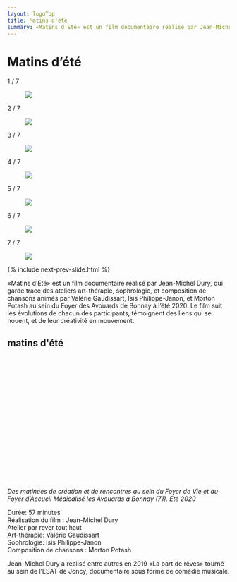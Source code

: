 ```yaml
---
layout: logoTop
title: Matins d'été
summary: «Matins d’Eté» est un film documentaire réalisé par Jean-Michel Dury,  qui garde trace des ateliers art-thérapie, sophrologie, et composition de chansons animés par Valérie Gaudissart, Philippe-Janon, et Morton Potash au sein du Foyer des Avouards de Bonnay à l’été 2020.
---
```

<h1>Matins d’été</h1>
<!-- Slideshow container -->
<div class="slideshow-container">

  <!-- Full-width images with number and caption text -->
  <div class="mySlides">
    <div class="numbertext">1 / 7</div>
    <figure>
      <img src="https://res.cloudinary.com/dnxcesebo/image/upload/f_auto,q_auto,w_800/v1630071923/jean-jacques-bells-morton-seated_ey6jui.png">
      <figcaption class="figCapCenter"></figcaption>
    </figure>
  </div>
  <div class="mySlides">
    <div class="numbertext">2 / 7</div>
    <figure>
      <img src="https://res.cloudinary.com/dnxcesebo/image/upload/f_auto,q_auto,w_800/v1630068685/drawing-held-high-vertical_xhqg1c.png">
      <figcaption class="figCapCenter"></figcaption>
    </figure>
  </div>
  <div class="mySlides">
    <div class="numbertext">3 / 7</div>
    <figure>
      <img src="https://res.cloudinary.com/dnxcesebo/image/upload/f_auto,q_auto,w_800/v1630067984/nathalie-dehors-partoche_c7jaww.png">
      <figcaption class="figCapCenter"></figcaption>
    </figure>
  </div>
  <div class="mySlides">
    <div class="numbertext">4 / 7</div>
    <figure>
      <img src="https://res.cloudinary.com/dnxcesebo/image/upload/f_auto,q_auto,w_800/v1630067906/val-dehors-sylvie-bienvenue_oe6d2y.png">
      <figcaption class="figCapCenter"></figcaption>
    </figure>
  </div>
  <div class="mySlides">
    <div class="numbertext">5 / 7</div>
    <figure>
      <img src="https://res.cloudinary.com/dnxcesebo/image/upload/f_auto,q_auto,w_800/v1630068002/isis-bras-en-croix_tr1pio.png">
      <figcaption class="figCapCenter"></figcaption>
    </figure>
  </div>
  <div class="mySlides">
    <div class="numbertext">6 / 7</div>
    <figure>
      <img src="https://res.cloudinary.com/dnxcesebo/image/upload/f_auto,q_auto,w_800/v1630067933/remy_val_magali-aqurelles_wcazwg.png">
      <figcaption class="figCapCenter"></figcaption>
    </figure>
  </div>
  <div class="mySlides">
    <div class="numbertext">7 / 7</div>
    <figure>
      <img src="https://res.cloudinary.com/dnxcesebo/image/upload/f_auto,q_auto,w_800/v1630067977/tambours-dehors_yq4cpd.png">
      <figcaption class="figCapCenter"></figcaption>
    </figure>
  </div>
  
 {% include next-prev-slide.html %}

</div>
<script type="text/javascript" src="/js/slideshow.js"></script>

<p class="intro-text">«Matins d’Eté» est un film documentaire réalisé par Jean-Michel Dury,  qui garde trace des ateliers art-thérapie, sophrologie, et composition de chansons animés par Valérie Gaudissart, Isis Philippe-Janon, et Morton Potash au sein du Foyer des Avouards de Bonnay à l’été 2020. 
Le film suit les évolutions de chacun des participants, témoignent des liens qui se nouent, et de leur créativité en mouvement.</p>
<h2>matins d'été</h2>
<div class="space-below"></div>
<script src="https://fast.wistia.com/embed/medias/qcaiog0kf5.jsonp" async></script><script src="https://fast.wistia.com/assets/external/E-v1.js" async></script><div class="wistia_responsive_padding" style="padding:56.25% 0 0 0;position:relative;"><div class="wistia_responsive_wrapper" style="height:100%;left:0;position:absolute;top:0;width:100%;"><div class="wistia_embed wistia_async_qcaiog0kf5 videoFoam=true" style="height:100%;position:relative;width:100%"><div class="wistia_swatch" style="height:100%;left:0;opacity:0;overflow:hidden;position:absolute;top:0;transition:opacity 200ms;width:100%;"><img src="https://fast.wistia.com/embed/medias/qcaiog0kf5/swatch" style="filter:blur(5px);height:100%;object-fit:contain;width:100%;" alt="" aria-hidden="true" onload="this.parentNode.style.opacity=1;" /></div></div></div></div>

<p class="intro-text"><em>Des matinées de création et de rencontres au sein du Foyer de Vie et du Foyer d’Accueil Médicalisé les Avouards à Bonnay (71). 
Eté 2020</em>
</p>
<p class="cite">Durée: 57 minutes<br>Réalisation du film : Jean-Michel Dury<br>
Atelier par <span class="rever-typog">rever tout haut</span><br>Art-thérapie: Valérie Gaudissart<br>Sophrologie: Isis Philippe-Janon<br>
Composition de chansons : Morton Potash
</p>
<p class="intro-text">Jean-Michel Dury a réalisé entre autres en 2019 «La part de rêves» tourné au sein de l’ESAT de Joncy, documentaire sous forme de comédie musicale. </p>

<!-- Rajouter photos  -->